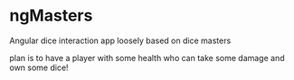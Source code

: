 # ngMasters
Angular dice interaction app loosely based on dice masters

plan is to have a player with some health who can take some damage and own some dice!